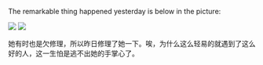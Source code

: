 The remarkable thing happened yesterday is below in the picture:

<img src="./img/180905_1.jpg">
<img src="./img/180905_2.jpg">

她有时也是欠修理，所以昨日修理了她一下。唉，为什么这么轻易的就遇到了这么好的人，这一生怕是逃不出她的手掌心了。